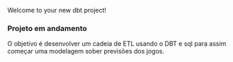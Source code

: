 Welcome to your new dbt project!

### Projeto em andamento

O objetivo é desenvolver um cadeia de ETL usando o DBT e sql para assim começar uma modelagem sober previsões dos jogos.